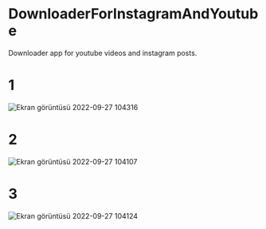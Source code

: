 # DownloaderForInstagramAndYoutube
Downloader app for youtube videos and instagram posts.

# 1
![Ekran görüntüsü 2022-09-27 104316](https://user-images.githubusercontent.com/96810885/192465044-fde20765-1202-4340-86a6-cab8c623af20.png)


# 2
![Ekran görüntüsü 2022-09-27 104107](https://user-images.githubusercontent.com/96810885/192464579-cda67ead-470d-431e-ae7c-cf1a7e1b7e11.png)

# 3
![Ekran görüntüsü 2022-09-27 104124](https://user-images.githubusercontent.com/96810885/192464583-858b6a6e-d091-4223-b949-2eade4bf3b7c.png)
